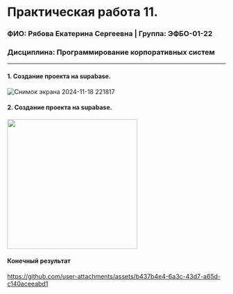 Практическая работа 11.
=================================
### ФИО: Рябова Екатерина Сергеевна | Группа: ЭФБО-01-22
### Дисциплина: Программирование корпоративных систем

***

#### 1. Создание проекта на supabase.

![Снимок экрана 2024-11-18 221817](https://github.com/user-attachments/assets/d09ad92c-1a91-41a2-8c01-00cdcec90b71)

#### 2. Создание проекта на supabase.

<img src="https://github.com/user-attachments/assets/8e130a09-060a-4f62-945c-249d3c942bb7" width="300">

#### Конечный результат

https://github.com/user-attachments/assets/b437b4e4-6a3c-43d7-a65d-c140aceeabd1

